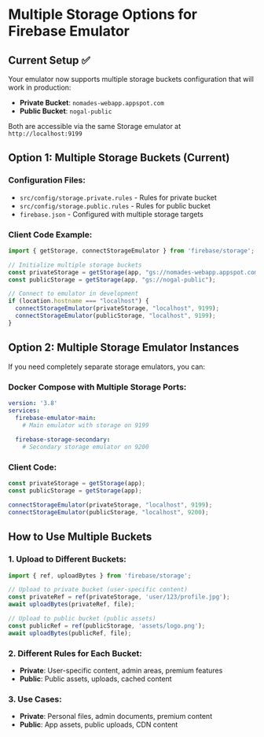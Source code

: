 # Multiple Storage Options for Firebase Emulator

## Current Setup ✅
Your emulator now supports multiple storage buckets configuration that will work in production:

- **Private Bucket**: `nomades-webapp.appspot.com`
- **Public Bucket**: `nogal-public`

Both are accessible via the same Storage emulator at `http://localhost:9199`

## Option 1: Multiple Storage Buckets (Current)

### Configuration Files:
- `src/config/storage.private.rules` - Rules for private bucket
- `src/config/storage.public.rules` - Rules for public bucket
- `firebase.json` - Configured with multiple storage targets

### Client Code Example:
```javascript
import { getStorage, connectStorageEmulator } from 'firebase/storage';

// Initialize multiple storage buckets
const privateStorage = getStorage(app, "gs://nomades-webapp.appspot.com");
const publicStorage = getStorage(app, "gs://nogal-public");

// Connect to emulator in development
if (location.hostname === "localhost") {
  connectStorageEmulator(privateStorage, "localhost", 9199);
  connectStorageEmulator(publicStorage, "localhost", 9199);
}
```

## Option 2: Multiple Storage Emulator Instances

If you need completely separate storage emulators, you can:

### Docker Compose with Multiple Storage Ports:
```yaml
version: '3.8'
services:
  firebase-emulator-main:
    # Main emulator with storage on 9199
    
  firebase-storage-secondary:
    # Secondary storage emulator on 9200
```

### Client Code:
```javascript
const privateStorage = getStorage(app);
const publicStorage = getStorage(app);

connectStorageEmulator(privateStorage, "localhost", 9199);
connectStorageEmulator(publicStorage, "localhost", 9200);
```

## How to Use Multiple Buckets

### 1. Upload to Different Buckets:
```javascript
import { ref, uploadBytes } from 'firebase/storage';

// Upload to private bucket (user-specific content)
const privateRef = ref(privateStorage, 'user/123/profile.jpg');
await uploadBytes(privateRef, file);

// Upload to public bucket (public assets)
const publicRef = ref(publicStorage, 'assets/logo.png');
await uploadBytes(publicRef, file);
```

### 2. Different Rules for Each Bucket:
- **Private**: User-specific content, admin areas, premium features
- **Public**: Public assets, uploads, cached content

### 3. Use Cases:
- **Private**: Personal files, admin documents, premium content
- **Public**: App assets, public uploads, CDN content
